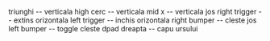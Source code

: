 triunghi -- verticala high
cerc -- verticala mid
x -- verticala jos
right trigger -- extins orizontala
left trigger -- inchis orizontala
right bumper -- cleste jos
left bumper -- toggle cleste
dpad dreapta -- capu ursului
